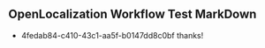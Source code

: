 ## OpenLocalization Workflow Test MarkDown
* 4fedab84-c410-43c1-aa5f-b0147dd8c0bf 
thanks!<!--HONumber=Mar16_HO2-->
